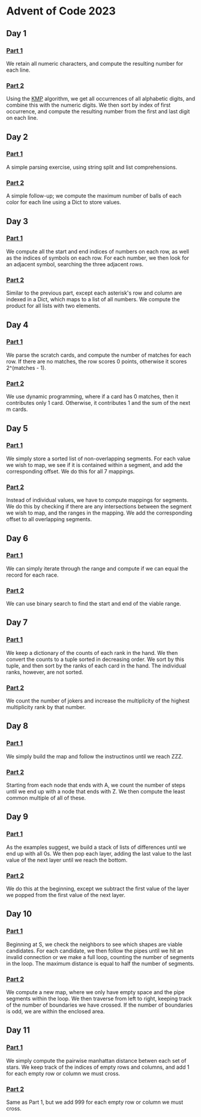 # Advent of Code 2023

## Day 1

### [Part 1](day1a.py)

We retain all numeric characters, and compute the resulting number for each line.

### [Part 2](day1b.py)

Using the [KMP](https://en.wikipedia.org/wiki/Knuth%E2%80%93Morris%E2%80%93Pratt_algorithm) algorithm, we get all
occurrences of all alphabetic digits, and combine this with the numeric digits. We then sort by index of first
occurrence, and compute the resulting number from the first and last digit on each line.

## Day 2

### [Part 1](day2a.py)

A simple parsing exercise, using string split and list comprehensions.

### [Part 2](day2b.py)

A simple follow-up; we compute the maximum number of balls of each color for each line using a Dict to store values.

## Day 3

### [Part 1](day3a.py)

We compute all the start and end indices of numbers on each row, as well as the indices of symbols on each row. For each
number, we then look for an adjacent symbol, searching the three adjacent rows.

### [Part 2](day3b.py)

Similar to the previous part, except each asterisk's row and column are indexed in a Dict, which maps to a list of all
numbers. We compute the product for all lists with two elements.

## Day 4

### [Part 1](day4a.py)

We parse the scratch cards, and compute the number of matches for each row. If there are no matches, the row scores 0
points, otherwise it scores 2^(matches - 1).

### [Part 2](day4b.py)

We use dynamic programming, where if a card has 0 matches, then it contributes only 1 card. Otherwise, it contributes 1
and the sum of the next m cards.

## Day 5

### [Part 1](day5a.py)

We simply store a sorted list of non-overlapping segments. For each value we wish to map, we see if it is contained
within a segment, and add the corresponding offset. We do this for all 7 mappings.

### [Part 2](day5b.py)

Instead of individual values, we have to compute mappings for segments. We do this by checking if there are any
intersections between the segment we wish to map, and the ranges in the mapping. We add the corresponding offset to all
overlapping segments.

## Day 6

### [Part 1](day6a.py)

We can simply iterate through the range and compute if we can equal the record for each race.

### [Part 2](day6b.py)

We can use binary search to find the start and end of the viable range.

## Day 7

### [Part 1](day7a.py)

We keep a dictionary of the counts of each rank in the hand. We then convert the counts to a tuple sorted in decreasing
order. We sort by this tuple, and then sort by the ranks of each card in the hand. The individual ranks, however, are
not sorted.

### [Part 2](day7b.py)

We count the number of jokers and increase the multiplicity of the highest multiplicity rank by that number.

## Day 8

### [Part 1](day8a.py)

We simply build the map and follow the instructinos until we reach ZZZ.

### [Part 2](day8b.py)

Starting from each node that ends with A, we count the number of steps until we end up with a node that ends with Z. We
then compute the least common multiple of all of these.

## Day 9

### [Part 1](day9a.py)

As the examples suggest, we build a stack of lists of differences until we end up with all 0s. We then pop each layer,
adding the last value to the last value of the next layer until we reach the bottom.

### [Part 2](day9b.py)

We do this at the beginning, except we subtract the first value of the layer we popped from the first value of the next
layer.

## Day 10

### [Part 1](day10a.py)

Beginning at S, we check the neighbors to see which shapes are viable candidates. For each candidate, we then follow the
pipes until we hit an invalid connection or we make a full loop, counting the number of segments in the loop. The
maximum distance is equal to half the number of segments.

### [Part 2](day10b.py)

We compute a new map, where we only have empty space and the pipe segments within the loop. We then traverse from left
to right, keeping track of the number of boundaries we have crossed. If the number of boundaries is odd, we are within
the enclosed area.

## Day 11

### [Part 1](day11a.py)

We simply compute the pairwise manhattan distance betwen each set of stars. We keep track of the indices of empty rows
and columns, and add 1 for each empty row or column we must cross.

### [Part 2](day11b.py)

Same as Part 1, but we add 999 for each empty row or column we must cross.



